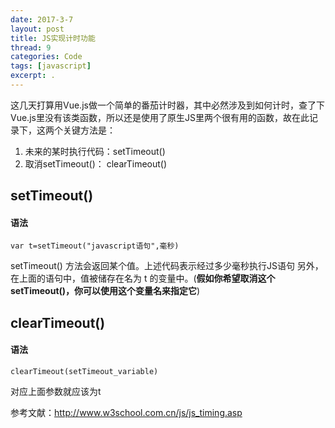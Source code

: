 ```yaml
---
date: 2017-3-7
layout: post
title: JS实现计时功能
thread: 9
categories: Code
tags: [javascript]
excerpt: .
---
```


这几天打算用Vue.js做一个简单的番茄计时器，其中必然涉及到如何计时，查了下Vue.js里没有该类函数，所以还是使用了原生JS里两个很有用的函数，故在此记录下，这两个关键方法是：
1. 未来的某时执行代码：setTimeout()     
2. 取消setTimeout()： clearTimeout()     

## setTimeout()     
#### 语法
    var t=setTimeout("javascript语句",毫秒)
setTimeout() 方法会返回某个值。上述代码表示经过多少毫秒执行JS语句
另外，在上面的语句中，值被储存在名为 t 的变量中。(**假如你希望取消这个 setTimeout()，你可以使用这个变量名来指定它**)

## clearTimeout()
#### 语法
    clearTimeout(setTimeout_variable)
对应上面参数就应该为t

参考文献：http://www.w3school.com.cn/js/js_timing.asp

